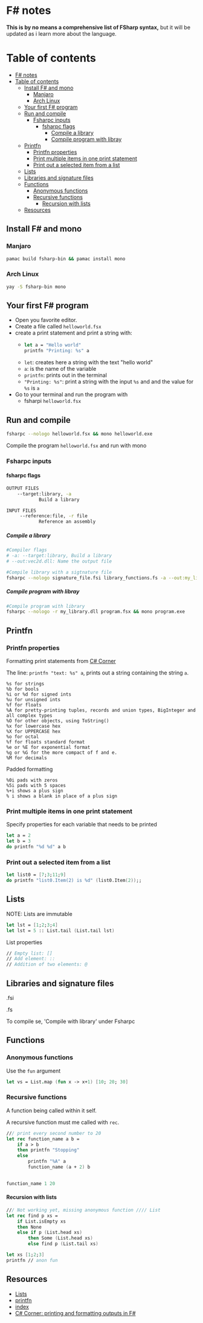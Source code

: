 <!--
    Guide to Fsharp (F#) written in markdown
    
    Copyright (C) <2019>  <hafpaf haf@hafnium.me>

    This program is free software: you can redistribute it and/or modify
    it under the terms of the GNU General Public License as published by
    the Free Software Foundation, either version 3 of the License, or
    (at your option) any later version.

    This program is distributed in the hope that it will be useful,
    but WITHOUT ANY WARRANTY; without even the implied warranty of
    MERCHANTABILITY or FITNESS FOR A PARTICULAR PURPOSE.  See the
    GNU General Public License for more details.

    You should have received a copy of the GNU General Public License
    along with this program.  If not, see <https://www.gnu.org/licenses/>.
-->

# F\# notes
**This is by no means a comprehensive list of FSharp syntax,** but it will be updated as i learn more about the language.

# Table of contents
- [F\# notes](#f-notes)
- [Table of contents](#table-of-contents)
  - [Install F\# and mono](#install-f-and-mono)
    - [Manjaro](#manjaro)
    - [Arch Linux](#arch-linux)
  - [Your first F\# program](#your-first-f-program)
  - [Run and compile](#run-and-compile)
    - [Fsharpc inputs](#fsharpc-inputs)
      - [fsharpc flags](#fsharpc-flags)
        - [Compile a library](#compile-a-library)
        - [Compile program with libray](#compile-program-with-libray)
  - [Printfn](#printfn)
    - [Printfn properties](#printfn-properties)
    - [Print multiple items in one print statement](#print-multiple-items-in-one-print-statement)
    - [Print out a selected item from a list](#print-out-a-selected-item-from-a-list)
  - [Lists](#lists)
  - [Libraries and signature files](#libraries-and-signature-files)
  - [Functions](#functions)
    - [Anonymous functions](#anonymous-functions)
    - [Recursive functions](#recursive-functions)
      - [Recursion with lists](#recursion-with-lists)
  - [Resources](#resources)

## Install F\# and mono
### Manjaro
```bash
pamac build fsharp-bin && pamac install mono
```

### Arch Linux
```bash
yay -S fsharp-bin mono
```

## Your first F\# program
- Open you favorite editor.
- Create a file called `helloworld.fsx`
- create a print statement and print a string with:
  - ```FSharp
    let a = "Hello world"
    printfn "Printing: %s" a
    ```
  - `let`: creates here a string with the text "hello world"
  - `a`: is the name of the variable
  - `printfn`: prints out in the terminal
  - `"Printing: %s"`: print a string with the input `%s` and and the value for `%s` is `a`
- Go to your terminal and run the program with
  -  fsharpi `helloworld.fsx`


## Run and compile
```bash
fsharpc --nologo helloworld.fsx && mono helloworld.exe
```
Compile the program `helloworld.fsx` and run with mono
### Fsharpc inputs
#### fsharpc flags
```bash
OUTPUT FILES
    --target:library, -a
            Build a library
```
```bash
INPUT FILES
     --reference:file, -r file
            Reference an assembly
```

##### Compile a library
```bash
#Compiler flags
# -a: --target:library, Build a library
# --out:vec2d.dll: Name the output file

#Compile library with a sigtnature file
fsharpc --nologo signature_file.fsi library_functions.fs -a --out:my_library.dll
```
##### Compile program with libray
```bash
#Compile program with library
fsharpc --nologo -r my_library.dll program.fsx && mono program.exe

```


## Printfn

### Printfn properties
Formatting print statements from [C\# Corner](https://www.c-sharpcorner.com/article/printing-and-formatting-outputs-in-fsharp/)

The line: `printfn "text: %s" a`, prints out a string containing the string `a`.


    %s for strings
    %b for bools
    %i or %d for signed ints
    %u for unsigned ints
    %f for floats
    %A for pretty-printing tuples, records and union types, BigInteger and all complex types
    %O for other objects, using ToString()
    %x for lowercase hex 
    %X for UPPERCASE hex
    %o for octal
    %f for floats standard format
    %e or %E for exponential format
    %g or %G for the more compact of f and e.
    %M for decimals

Padded formatting

    %0i pads with zeros
    %5i pads with 5 spaces
    %+i shows a plus sign
    % i shows a blank in place of a plus sign


### Print multiple items in one print statement

Specify properties for each variable that needs to be printed
```fsharp
let a = 2
let b = 3
do printfn "%d %d" a b
```

### Print out a selected item from a list
```fsharp
let list0 = [7;3;11;9]
do printfn "list0.Item(2) is %d" (list0.Item(2));;
```

## Lists 
NOTE: Lists are immutable
```FSharp
let lst = [1;2;3;4]
let lst = 5 :: List.tail (List.tail lst)
```
List properties
```Fsharp
// Empty list: []
// Add element: ::
// Addition of two elements: @ 
```
## Libraries and signature files
.fsi

.fs

To compile se, 'Compile with library' under Fsharpc
## Functions

### Anonymous functions
Use the `fun` argument
```FSharp
let vs = List.map (fun x -> x+1) [10; 20; 30]
```

### Recursive functions
A function being called within it self.

A recursive function must me called with `rec`.
```fsharp
/// print every second number to 20
let rec function_name a b =
    if a > b 
    then printfn "Stopping"
    else
        printfn "%A" a
        function_name (a + 2) b
        

function_name 1 20
```
#### Recursion with lists
```fsharp
/// Not working yet, missing anonymous function //// List
let rec find p xs =
    if List.isEmpty xs
    then None
    else if p (List.head xs)
        then Some (List.head xs)
        else find p (List.tail xs)

let xs [1;2;3]
printfn // anon fun
```

## Resources
- [Lists](https://docs.microsoft.com/en-us/dotnet/fsharp/language-reference/lists)
- [printfn](https://fsharpforfunandprofit.com/posts/printf/)
- [index](https://www.tutorialspoint.com/fsharp/fsharp_lists.htm)
- [C\# Corner: printing and formatting outputs in F\#](https://www.c-sharpcorner.com/article/printing-and-formatting-outputs-in-fsharp/)
